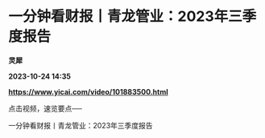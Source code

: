 # 一分钟看财报丨青龙管业：2023年三季度报告
**灵犀**

**2023-10-24 14:35**

**https://www.yicai.com/video/101883500.html**

点击视频，速览要点──

一分钟看财报丨青龙管业：2023年三季度报告